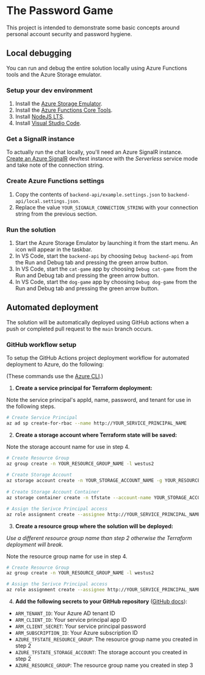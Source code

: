 # The Password Game

This project is intended to demonstrate some basic concepts around personal account security and password hygiene.

## Local debugging
You can run and debug the entire solution locally using Azure Functions tools and the Azure Storage emulator.

### Setup your dev environment

1. Install the [Azure Storage Emulator](https://docs.microsoft.com/en-us/azure/storage/common/storage-use-emulator#get-the-storage-emulator).
2. Install the [Azure Functions Core Tools](https://docs.microsoft.com/en-us/azure/azure-functions/functions-run-local?tabs=windows%2Ccsharp%2Cbash#install-the-azure-functions-core-tools).
3. Install [NodeJS LTS](https://docs.microsoft.com/en-us/azure/azure-functions/functions-run-local?tabs=windows%2Ccsharp%2Cbash#install-the-azure-functions-core-tools).
4. Install [Visual Studio Code]().

### Get a SignalR instance

To actually run the chat locally, you'll need an Azure SignalR instance. [Create an Azure SignalR](https://docs.microsoft.com/en-us/azure/azure-signalr/signalr-tutorial-authenticate-azure-functions#create-an-azure-signalr-service-instance) dev/test instance with the _Serverless_ service mode and take note of the connection string.

### Create Azure Functions settings

1. Copy the contents of `backend-api/example.settings.json` to `backend-api/local.settings.json`.
2. Replace the value `YOUR_SIGNALR_CONNECTION_STRING` with your connection string from the previous section.

### Run the solution

1. Start the Azure Storage Emulator by launching it from the start menu. An icon will appear in the taskbar.
2. In VS Code, start the `backend-api` by choosing `Debug backend-api` from the Run and Debug tab and pressing the green arrow button.
3. In VS Code, start the `cat-game` app by choosing `Debug cat-game` from the Run and Debug tab and pressing the green arrow button.
4. In VS Code, start the `dog-game` app by choosing `Debug dog-game` from the Run and Debug tab and pressing the green arrow button.

## Automated deployment

The solution will be automatically deployed using GitHub actions when a push or completed pull request to the `main` branch occurs.

### GitHub workflow setup

To setup the GitHub Actions project deployment workflow for automated deployment to Azure, do the following:

(These commands use the [Azure CLI](https://docs.microsoft.com/en-us/cli/azure/get-started-with-azure-cli).)

1. **Create a service principal for Terraform deployment:**

Note the service principal's appId, name, password, and tenant for use in the following steps.
```bash
# Create Service Principal 
az ad sp create-for-rbac --name http://YOUR_SERVICE_PRINCIPAL_NAME
```

2. **Create a storage account where Terraform state will be saved:**

Note the storage account name for use in step 4.

```bash
# Create Resource Group
az group create -n YOUR_RESOURCE_GROUP_NAME -l westus2
 
# Create Storage Account
az storage account create -n YOUR_STORAGE_ACCOUNT_NAME -g YOUR_RESOURCE_GROUP_NAME --sku Standard_LRS
 
# Create Storage Account Container
az storage container create -n tfstate --account-name YOUR_STORAGE_ACCOUNT_NAME

# Assign the Serivce Principal access
az role assignment create --assignee http://YOUR_SERVICE_PRINCIPAL_NAME --role Contributor -g YOUR_RESOURCE_GROUP_NAME
```

3. **Create a resource group where the solution will be deployed:**

_Use a different resource group name than step 2 otherwise the Terraform deployment will break._

Note the resource group name for use in step 4.

```bash
# Create Resource Group
az group create -n YOUR_RESOURCE_GROUP_NAME -l westus2

# Assign the Serivce Principal access
az role assignment create --assignee http://YOUR_SERVICE_PRINCIPAL_NAME --role Contributor -g YOUR_RESOURCE_GROUP_NAME
```
4. **Add the following secrets to your GitHub repository** ([GitHub docs](https://docs.github.com/en/actions/reference/encrypted-secrets#creating-encrypted-secrets-for-a-repository)):

- `ARM_TENANT_ID`: Your Azure AD tenant ID
- `ARM_CLIENT_ID`: Your service principal app ID
- `ARM_CLIENT_SECRET`: Your service principal password
- `ARM_SUBSCRIPTION_ID`: Your Azure subscription ID
- `AZURE_TFSTATE_RESOURCE_GROUP`: The resource group name you created in step 2
- `AZURE_TFSTATE_STORAGE_ACCOUNT`: The storage account you created in step 2
- `AZURE_RESOURCE_GROUP`: The resource group name you created in step 3
